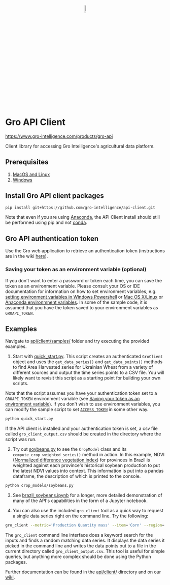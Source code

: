 <p align="center"><img width=8% src="https://gro-intelligence.com/images/logo.jpg"></p>

# Gro API Client

https://www.gro-intelligence.com/products/gro-api

Client library for accessing Gro Intelligence's agricultural data platform.

## Prerequisites

1. [MacOS and Linux](unix-setup.md)
2. [Windows](windows-setup.md)

## Install Gro API client packages

```sh
pip install git+https://github.com/gro-intelligence/api-client.git
```

Note that even if you are using [Anaconda](https://www.anaconda.com/), the API Client install should still be performed using pip and not [conda](https://docs.conda.io/en/latest/).

## Gro API authentication token

Use the Gro web application to retrieve an authentication token (instructions are in the wiki [here](https://github.com/gro-intelligence/api-client/wiki/Authentication-Tokens#11-using-the-gro-web-application-preferred)).

### Saving your token as an environment variable (optional)

If you don't want to enter a password or token each time, you can save the token as an environment variable. Please consult your OS or IDE documentation for information on how to set environment variables, e.g. [setting environment variables in Windows Powershell](https://docs.microsoft.com/en-us/powershell/module/microsoft.powershell.core/about/about_environment_variables?view=powershell-6) or [Mac OS X/Linux](https://apple.stackexchange.com/questions/106778/how-do-i-set-environment-variables-on-os-x) or [Anaconda environmnent variables](https://anaconda-project.readthedocs.io/en/latest/user-guide/tasks/work-with-variables.html). In some of the sample code, it is assumed that you have the token saved to your environment variables as `GROAPI_TOKEN`.

## Examples

Navigate to [api/client/samples/](api/client/samples/) folder and try executing the provided examples.

1. Start with [quick_start.py](api/client/samples/quick_start.py). This script creates an authenticated `GroClient` object and uses the `get_data_series()` and `get_data_points()` methods to find Area Harvested series for Ukrainian Wheat from a variety of different sources and output the time series points to a CSV file. You will likely want to revisit this script as a starting point for building your own scripts.

Note that the script assumes you have your authentication token set to a `GROAPI_TOKEN` environment variable (see [Saving your token as an environment variable](#saving-your-token-as-an-environment-variable-optional)). If you don't wish to use environment variables, you can modify the sample script to set [`ACCESS_TOKEN`](https://github.com/gro-intelligence/api-client/blob/0d1aa2bccaa25a033e39712c62363fd89e69eea1/api/client/samples/quick_start.py#L7) in some other way.

```sh
python quick_start.py
```

If the API client is installed and your authentication token is set, a csv file called `gro_client_output.csv` should be created in the directory where the script was run.

2. Try out [soybeans.py](api/client/samples/crop_models/soybeans.py) to see the `CropModel` class and its `compute_crop_weighted_series()` method in action. In this example, NDVI ([Normalized difference vegetation index](https://app.gro-intelligence.com/dictionary/items/321)) for provinces in Brazil is weighted against each province's historical soybean production to put the latest NDVI values into context. This information is put into a pandas dataframe, the description of which is printed to the console.

```sh
python crop_models/soybeans.py
```

3. See [brazil_soybeans.ipynb](https://github.com/gro-intelligence/api-client/blob/development/api/client/samples/crop_models/brazil_soybeans.ipynb) for a longer, more detailed demonstration of many of the API's capabilities in the form of a Jupyter notebook.

4. You can also use the included `gro_client` tool as a quick way to request a single data series right on the command line. Try the following:

```sh
gro_client --metric='Production Quantity mass' --item='Corn' --region='United States' --user_email='email@example.com'
```

The `gro_client` command line interface does a keyword search for the inputs and finds a random matching data series. It displays the data series it picked in the command line and writes the data points out to a file in the current directory called `gro_client_output.csv`. This tool is useful for simple queries, but anything more complex should be done using the Python packages.

Further documentation can be found in the [api/client/](api/client) directory and on our [wiki](https://github.com/gro-intelligence/api-client/wiki).
